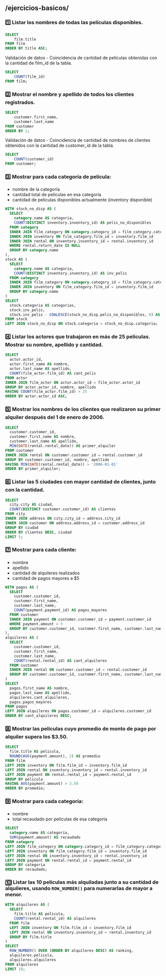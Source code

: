 ## /ejercicios-basicos/

### 1️⃣  Listar los nombres de todas las películas disponibles.

```sql
SELECT
	film.title
FROM film
ORDER BY title ASC;
```
Validación de datos - Coincidencia de cantidad de películas obtenidas con la cantidad de film_id de la tabla.

```sql
SELECT
	COUNT(film_id)
FROM film;
```

### 2️⃣ Mostrar el nombre y apellido de todos los clientes registrados.

```sql
SELECT 
	customer.first_name,
    customer.last_name
FROM customer
ORDER BY 1;
```
Validación de datos - Coincidencia de cantidad de nombres de clientes obtenidos con la cantidad de customer_id de la tabla.

```sql
SELECT
	COUNT(customer_id)
FROM customer;
```

### 3️⃣ Mostrar para cada categoría de película:

* nombre de la categoría
* cantidad total de películas en esa categoría
* cantidad de películas disponibles actualmente (inventory disponible)

```sql
WITH stock_no_disp AS (
  SELECT
    category.name AS categoria,
    COUNT(DISTINCT inventory.inventory_id) AS pelis_no_disponibles
  FROM category
  INNER JOIN film_category ON category.category_id = film_category.category_id
  INNER JOIN inventory ON film_category.film_id = inventory.film_id
  INNER JOIN rental ON inventory.inventory_id = rental.inventory_id
  WHERE rental.return_date IS NULL
  GROUP BY category.name
),
stock AS (
  SELECT
    category.name AS categoria,
    COUNT(DISTINCT inventory.inventory_id) AS inv_pelis
  FROM category
  INNER JOIN film_category ON category.category_id = film_category.category_id
  INNER JOIN inventory ON film_category.film_id = inventory.film_id
  GROUP BY category.name
)
SELECT
  stock.categoria AS categorias,
  stock.inv_pelis,
  stock.inv_pelis - COALESCE(stock_no_disp.pelis_no_disponibles, 0) AS pelis_disponibles
FROM stock
LEFT JOIN stock_no_disp ON stock.categoria = stock_no_disp.categoria;
```

### 4️⃣ Listar los actores que trabajaron en más de 25 películas. Mostrar su nombre, apellido y cantidad.

```sql
SELECT 
  actor.actor_id,
  actor.first_name AS nombre,
  actor.last_name AS apellido,
  COUNT(film_actor.film_id) AS cant_pelis
FROM actor
INNER JOIN film_actor ON actor.actor_id = film_actor.actor_id
GROUP BY actor.actor_id, nombre, apellido
HAVING COUNT(film_actor.film_id) > 25
ORDER BY actor.actor_id ASC;
```

### 5️⃣ Mostrar los nombres de los clientes que realizaron su primer alquiler después del 1 de enero de 2006.

```sql
SELECT
  customer.customer_id,
  customer.first_name AS nombre,
  customer.last_name AS apellido,
  MIN(DATE(rental.rental_date)) AS primer_alquiler
FROM customer
INNER JOIN rental ON customer.customer_id = rental.customer_id
GROUP BY customer.customer_id, nombre, apellido
HAVING MIN(DATE(rental.rental_date)) > '2006-01-01'
ORDER BY primer_alquiler;
```

### 6️⃣ Listar las 5 ciudades con mayor cantidad de clientes, junto con la cantidad.

```sql
SELECT
  city.city AS ciudad,
  COUNT(DISTINCT customer.customer_id) AS clientes
FROM city
INNER JOIN address ON city.city_id = address.city_id
INNER JOIN customer ON address.address_id = customer.address_id
GROUP BY ciudad
ORDER BY clientes DESC, ciudad
LIMIT 5;
```

### 7️⃣ Mostrar para cada cliente:

* nombre
* apellido
* cantidad de alquileres realizados
* cantidad de pagos mayores a \$5

```sql
WITH pagos AS (
  SELECT
    customer.customer_id,
    customer.first_name,
    customer.last_name,
    COUNT(payment.payment_id) AS pagos_mayores
  FROM customer
  INNER JOIN payment ON customer.customer_id = payment.customer_id
  WHERE payment.amount > 5
  GROUP BY customer.customer_id, customer.first_name, customer.last_name
),
alquileres AS (
  SELECT  
    customer.customer_id,
    customer.first_name,
    customer.last_name,
    COUNT(rental.rental_id) AS cant_alquileres
  FROM customer
  INNER JOIN rental ON customer.customer_id = rental.customer_id
  GROUP BY customer.customer_id, customer.first_name, customer.last_name
)
SELECT
  pagos.first_name AS nombre,
  pagos.last_name AS apellido,
  alquileres.cant_alquileres,
  pagos.pagos_mayores
FROM pagos
LEFT JOIN alquileres ON pagos.customer_id = alquileres.customer_id
ORDER BY cant_alquileres DESC;
```

### 8️⃣ Mostrar las películas cuyo promedio de monto de pago por alquiler supera los \$3.50.

```sql
SELECT
  film.title AS pelicula,
  ROUND(AVG(payment.amount), 2) AS promedio
FROM film
LEFT JOIN inventory ON film.film_id = inventory.film_id
LEFT JOIN rental ON inventory.inventory_id = rental.inventory_id
LEFT JOIN payment ON rental.rental_id = payment.rental_id
GROUP BY pelicula
HAVING AVG(payment.amount) > 3.50
ORDER BY promedio;
```

### 9️⃣ Mostrar para cada categoría:

* nombre
* total recaudado por películas de esa categoría

```sql
SELECT
  category.name AS categoria,
  SUM(payment.amount) AS recaudado
FROM category
LEFT JOIN film_category ON category.category_id = film_category.category_id
LEFT JOIN inventory ON film_category.film_id = inventory.film_id
LEFT JOIN rental ON inventory.inventory_id = rental.inventory_id
LEFT JOIN payment ON rental.rental_id = payment.rental_id
GROUP BY categoria
ORDER BY recaudado;
```

### 🔟 Listar las 10 películas más alquiladas junto a su cantidad de alquileres, usando `ROW_NUMBER()` para numerarlas de mayor a menor.

```sql
WITH alquileres AS (
  SELECT
    film.title AS pelicula,
    COUNT(rental.rental_id) AS alquileres
  FROM film
  LEFT JOIN inventory ON film.film_id = inventory.film_id
  LEFT JOIN rental ON inventory.inventory_id = rental.inventory_id
  GROUP BY film.title
)
SELECT
  ROW_NUMBER() OVER (ORDER BY alquileres DESC) AS ranking,
  alquileres.pelicula,
  alquileres.alquileres
FROM alquileres
LIMIT 10;
```
